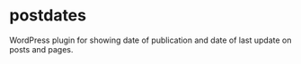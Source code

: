 # postdates
WordPress plugin for showing date of publication and date of last update on posts and pages.
